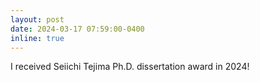 ```yaml
---
layout: post
date: 2024-03-17 07:59:00-0400
inline: true
---
```


I received Seiichi Tejima Ph.D. dissertation award in 2024!
